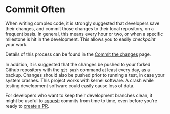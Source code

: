 # Commit Often

When writing complex code, it is strongly suggested that developers save their changes, and commit those changes to their local repository, on a frequent basis.  In general, this means every hour or two, or when a specific milestone is hit in the development.  This allows you to easily *checkpoint* your work.

Details of this process can be found in the [Commit the changes][W-commit] page.

In addition, it is suggested that the changes be pushed to your forked Github repository with the `git push` command at least every day, as a backup.  Changes should also be pushed prior to running a test, in case your system crashes.  This project works with kernel software.  A crash while testing development software could easily cause loss of data.

For developers who want to keep their development branches clean, it might be useful to [*squash*][W-squash] commits from time to time, even before you're ready to [create a PR][W-create-PR].

[W-commit]: https://github.com/pashford/zfswiki/blob/master/wiki/Workflow/Commit.md
[W-squash]: https://github.com/pashford/zfswiki/blob/master/wiki/Workflow/Squash.md
[W-create-PR]: https://github.com/pashford/zfswiki/blob/master/wiki/Workflow/Create-PR.md
